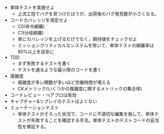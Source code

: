 * 単体テストを実施せよ
  * 上流工程でバグを見つけたほうが、出荷後のバグ発見数が小さくなる。
* コードカバレッジを測定せよ
  * C0(命令網羅)
  * C1(分岐網羅)
  * 単にカバレッジを上げるだけでなく、期待値をチェックせよ
  * ミッションクリティカルなシステムを除いて、単体テストの網羅率は80%以上を目安に
* TDD
  * まず失敗するテストを書く
  * テストを通るような最小限のコードを書く
* 複雑度
  * 複雑度が多い関数が多いほど労働時間が増える
  * CKメトリック(いくつかの複雑度に関するメトリックの集合体)
* コードレビュー・ペアプロは有効
* キャプチャー&リプレイのテストはよくない
* ミューテーションテスト
  * 単体テストがそろった状況で、コードに不適切な編集を施して、単体テストが失敗することを確認する手法。単体テストのテストコードの妥当性を検証する。
